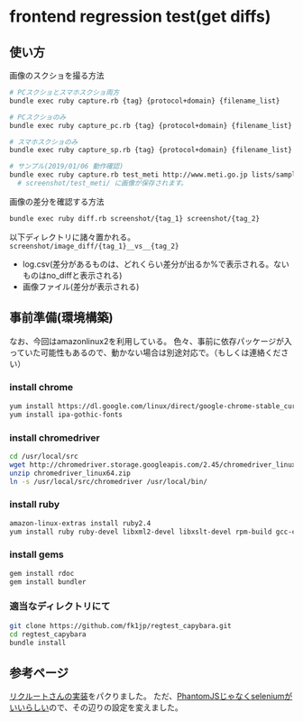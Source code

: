 frontend regression test(get diffs)
==========================

## 使い方
画像のスクショを撮る方法
```bash
# PCスクショとスマホスクショ両方
bundle exec ruby capture.rb {tag} {protocol+domain} {filename_list}

# PCスクショのみ
bundle exec ruby capture_pc.rb {tag} {protocol+domain} {filename_list}

# スマホスクショのみ
bundle exec ruby capture_sp.rb {tag} {protocol+domain} {filename_list}

# サンプル(2019/01/06 動作確認)
bundle exec ruby capture.rb test_meti http://www.meti.go.jp lists/sample_meti.txt 
  # screenshot/test_meti/ に画像が保存されます。
```

画像の差分を確認する方法
```bash
bundle exec ruby diff.rb screenshot/{tag_1} screenshot/{tag_2}
```
以下ディレクトリに諸々置かれる。
`screenshot/image_diff/{tag_1}__vs__{tag_2}`
- log.csv(差分があるものは、どれくらい差分が出るか%で表示される。ないものはno_diffと表示される)
- 画像ファイル(差分が表示される)

## 事前準備(環境構築)
なお、今回はamazonlinux2を利用している。
色々、事前に依存パッケージが入っていた可能性もあるので、動かない場合は別途対応で。（もしくは連絡ください）

### install chrome
```bash
yum install https://dl.google.com/linux/direct/google-chrome-stable_current_x86_64.rpm
yum install ipa-gothic-fonts
```

### install chromedriver
```bash
cd /usr/local/src
wget http://chromedriver.storage.googleapis.com/2.45/chromedriver_linux64.zip
unzip chromedriver_linux64.zip
ln -s /usr/local/src/chromedriver /usr/local/bin/
```

### install ruby
```bash
amazon-linux-extras install ruby2.4
yum install ruby ruby-devel libxml2-devel libxslt-devel rpm-build gcc-c++ ImageMagick ImageMagick-devel
```

### install gems
```bash
gem install rdoc
gem install bundler
```

### 適当なディレクトリにて
```bash
git clone https://github.com/fk1jp/regtest_capybara.git
cd regtest_capybara
bundle install
```

## 参考ページ
[リクルートさんの実装](https://tech.recruit-mp.co.jp/front-end/post-6786/)をパクりました。
ただ、[PhantomJSじゃなくseleniumがいいらしい](https://ohbarye.hatenablog.jp/entry/2018/03/10/232300)ので、その辺りの設定を変えました。
